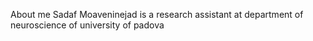 About me
Sadaf Moaveninejad is a research assistant at department of neuroscience of university of padova
